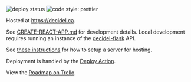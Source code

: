 ![deploy status](https://github.com/jpmunz/decidel-web/workflows/Build%20and%20Deploy/badge.svg)
![code style: prettier](https://img.shields.io/badge/code_style-prettier-ff69b4.svg?style=plastic")
    
Hosted at https://decidel.ca.

See [CREATE-REACT-APP.md](CREATE-REACT-APP.md) for development details. Local development requires running an instance
of the  [decidel-flask](https://github.com/jpmunz/decidel-flask) API.

See [these instructions](https://development-recipes.readthedocs.io/en/latest/hosting.html) for how to setup a server for hosting.

Deployment is handled by the [Deploy Action](.github/workflows/deploy.yml).

View the [Roadmap on Trello](https://trello.com/b/z4REn8Mg/decidel-roadmap).
